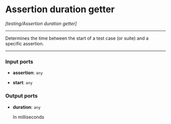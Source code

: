 # Assertion duration getter

_[testing/Assertion duration getter]_

---

Determines the time between the start of a test case (or suite) and a specific assertion.  

---

### Input ports

* __assertion__: ` any `


* __start__: ` any `

### Output ports

* __duration__: ` any `

    In milliseconds  

